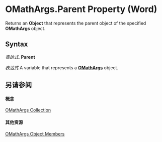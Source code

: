 
# OMathArgs.Parent Property (Word)

Returns an  **Object** that represents the parent object of the specified **OMathArgs** object.


## Syntax

 _表达式_. **Parent**

 _表达式_ A variable that represents a **[OMathArgs](5e4d542b-11c3-8cb8-be2a-5b990e777290.md)** object.


## 另请参阅


#### 概念


[OMathArgs Collection](5e4d542b-11c3-8cb8-be2a-5b990e777290.md)
#### 其他资源


[OMathArgs Object Members](http://msdn.microsoft.com/library/f3834049-18ba-9a4f-ab44-76e0c306bf12%28Office.15%29.aspx)